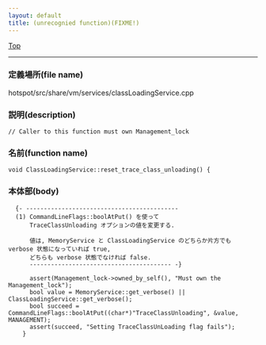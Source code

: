 ```yaml
---
layout: default
title: (unrecognied function)(FIXME!)
---
```

[Top](../index.html)

--- 
### 定義場所(file name)
hotspot/src/share/vm/services/classLoadingService.cpp
### 説明(description)

```
// Caller to this function must own Management_lock
```

### 名前(function name)
```
void ClassLoadingService::reset_trace_class_unloading() {
```

### 本体部(body)
```
  {- -------------------------------------------
  (1) CommandLineFlags::boolAtPut() を使って
      TraceClassUnloading オプションの値を変更する.
    
      値は, MemoryService と ClassLoadingService のどちらか片方でも verbose 状態になっていれば true, 
      どちらも verbose 状態でなければ false.
      ---------------------------------------- -}

	  assert(Management_lock->owned_by_self(), "Must own the Management_lock");
	  bool value = MemoryService::get_verbose() || ClassLoadingService::get_verbose();
	  bool succeed = CommandLineFlags::boolAtPut((char*)"TraceClassUnloading", &value, MANAGEMENT);
	  assert(succeed, "Setting TraceClassUnLoading flag fails");
	}
	
```


